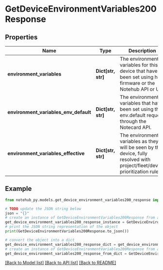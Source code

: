 # GetDeviceEnvironmentVariables200Response

## Properties

| Name                                  | Type               | Description                                                                                                                  | Notes      |
| ------------------------------------- | ------------------ | ---------------------------------------------------------------------------------------------------------------------------- | ---------- |
| **environment_variables**             | **Dict[str, str]** | The environment variables for this device that have been set using host firmware or the Notehub API or UI.                   |
| **environment_variables_env_default** | **Dict[str, str]** | The environment variables that have been set using the env.default request through the Notecard API.                         |
| **environment_variables_effective**   | **Dict[str, str]** | The environment variables as they will be seen by the device, fully resolved with project/fleet/device prioritization rules. | [optional] |

## Example

```python
from notehub_py.models.get_device_environment_variables200_response import GetDeviceEnvironmentVariables200Response

# TODO update the JSON string below
json = "{}"
# create an instance of GetDeviceEnvironmentVariables200Response from a JSON string
get_device_environment_variables200_response_instance = GetDeviceEnvironmentVariables200Response.from_json(json)
# print the JSON string representation of the object
print(GetDeviceEnvironmentVariables200Response.to_json())

# convert the object into a dict
get_device_environment_variables200_response_dict = get_device_environment_variables200_response_instance.to_dict()
# create an instance of GetDeviceEnvironmentVariables200Response from a dict
get_device_environment_variables200_response_from_dict = GetDeviceEnvironmentVariables200Response.from_dict(get_device_environment_variables200_response_dict)
```

[[Back to Model list]](../README.md#documentation-for-models) [[Back to API list]](../README.md#documentation-for-api-endpoints) [[Back to README]](../README.md)
